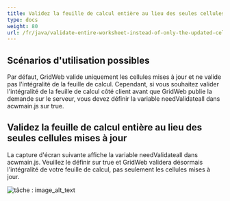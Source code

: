 ```yaml
---
title: Validez la feuille de calcul entière au lieu des seules cellules mises à jour
type: docs
weight: 80
url: /fr/java/validate-entire-worksheet-instead-of-only-the-updated-cells/
---
```

##  **Scénarios d'utilisation possibles**
Par défaut, GridWeb valide uniquement les cellules mises à jour et ne valide pas l'intégralité de la feuille de calcul. Cependant, si vous souhaitez valider l'intégralité de la feuille de calcul côté client avant que GridWeb publie la demande sur le serveur, vous devez définir la variable needValidateall dans acwmain.js sur true.
##  **Validez la feuille de calcul entière au lieu des seules cellules mises à jour**
La capture d'écran suivante affiche la variable needValidateall dans acwmain.js. Veuillez le définir sur true et GridWeb validera désormais l'intégralité de votre feuille de calcul, pas seulement les cellules mises à jour.

![tâche : image_alt_text](validate-entire-worksheet-instead-of-only-the-updated-cells_1.png)


